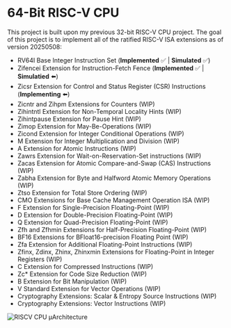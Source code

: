 
# 64-Bit RISC-V CPU

This project is built upon my previous 32-bit RISC-V CPU project. The goal of this project is to implement all of the ratified RISC-V ISA extensions as of version 20250508:

- RV64I Base Integer Instruction Set  (**Implemented** ✅ | **Simulated** ✅)
- Zifencei Extension for Instruction-Fetch Fence (**Implemented** ✅ | **Simulatied** ⬅️)
- Zicsr Extension for Control and Status Register (CSR) Instructions (**Implementing** ⬅️)
- Zicntr and Zihpm Extensions for Counters (WIP)
- Zihintntl Extension for Non-Temporal Locality Hints (WIP)
- Zihintpause Extension for Pause Hint (WIP)
- Zimop Extension for May-Be-Operations (WIP)
- Zicond Extension for Integer Conditional Operations (WIP)
- M Extension for Integer Multiplication and Division (WIP)
- A Extension for Atomic Instructions (WIP)
- Zawrs Extension for Wait-on-Reservation-Set instructions (WIP)
- Zacas Extension for Atomic Compare-and-Swap (CAS) Instructions (WIP)
- Zabha Extension for Byte and Halfword Atomic Memory Operations (WIP)
- Ztso Extension for Total Store Ordering (WIP)
- CMO Extensions for Base Cache Management Operation ISA (WIP)
- F Extension for Single-Precision Floating-Point (WIP)
- D Extension for Double-Precision Floating-Point (WIP)
- Q Extension for Quad-Precision Floating-Point (WIP)
- Zfh and Zfhmin Extensions for Half-Precision Floating-Point (WIP)
- BF16 Extensions for BFloat16-precision Floating Point (WIP)
- Zfa Extension for Additional Floating-Point Instructions (WIP)
- Zfinx, Zdinx, Zhinx, Zhinxmin Extensions for Floating-Point in Integer Registers (WIP)
- C Extension for Compressed Instructions (WIP)
- Zc* Extension for Code Size Reduction (WIP)
- B Extension for Bit Manipulation (WIP)
- V Standard Extension for Vector Operations (WIP)
- Cryptography Extensions: Scalar & Entropy Source Instructions (WIP)
- Cryptography Extensions: Vector Instructions (WIP)

![RISCV CPU µArchitecture](https://github.com/sharma-archit/RISC-V-CPU-With-Extensions/blob/master/RISCV%20CPU%20%C2%B5Architecture.png)